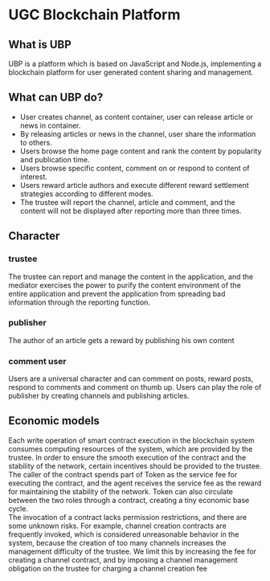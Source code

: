 # UGC Blockchain Platform

## What is UBP
UBP is a platform which is based on JavaScript and Node.js, implementing a blockchain platform for user generated content sharing and management.
## What can UBP do?
- User creates channel, as content container, user can release article or news in container.
- By releasing articles or news in the channel, user share the information to others.
- Users browse the home page content and rank the content by popularity and publication time.
- Users browse specific content, comment on or respond to content of interest.
- Users reward article authors and execute different reward settlement strategies according to different modes.
- The trustee will report the channel, article and comment, and the content will not be displayed after reporting more than three times.
## Character
### trustee
The trustee can report and manage the content in the application, and the mediator exercises the power to purify the content environment of the entire application and prevent the application from spreading bad information through the reporting function.
### publisher
The author of an article gets a reward by publishing his own content
### comment user
Users are a universal character and can comment on posts, reward posts, respond to comments and comment on thumb up. Users can play the role of publisher by creating channels and publishing articles.
## Economic models
Each write operation of smart contract execution in the blockchain system consumes computing resources of the system, which are provided by the trustee. In order to ensure the smooth execution of the contract and the stability of the network, certain incentives should be provided to the trustee.
<br>
The caller of the contract spends part of Token as the service fee for executing the contract, and the agent receives the service fee as the reward for maintaining the stability of the network. Token can also circulate between the two roles through a contract, creating a tiny economic base cycle.
<br>The invocation of a contract lacks permission restrictions, and there are some unknown risks. For example, channel creation contracts are frequently invoked, which is considered unreasonable behavior in the system, because the creation of too many channels increases the management difficulty of the trustee. We limit this by increasing the fee for creating a channel contract, and by imposing a channel management obligation on the trustee for charging a channel creation fee